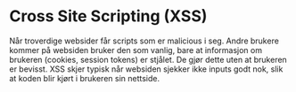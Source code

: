 # Cross Site Scripting (XSS)

Når troverdige websider får scripts som er malicious i seg. Andre brukere kommer på websiden bruker den som vanlig, bare at informasjon om brukeren (cookies, session tokens) er stjålet. De gjør dette uten at brukeren er bevisst. XSS skjer typisk når websiden sjekker ikke inputs godt nok, slik at koden blir kjørt i brukeren sin nettside.